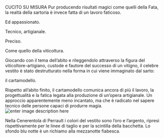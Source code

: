 CUCITO SU MISURA
Pur producendo risultati magici come quelli della Fata, la realtà della sartoria è invece fatta di un lavoro faticoso.

Ed appassionato.

Tecnico, artigianale.

Preciso.

Come quello della viticoltura.

  
  

Giocando con il tema dell’abito e rileggendolo attraverso la figura del viticoltore-artigiano, custode e fautore del successo di un vitigno, il celebre vestito è stato destrutturato nella forma in cui viene immaginato dal sarto:

il cartamodello.

Rispetto all’abito finito, il cartamodello comunica ancora di più il lavoro, la progettualità e la fatica legata alla produzione di un’opera artigianale. Un approccio apparentemente meno incantato, ma che è radicato nel sapere tecnico delle persone capaci di produrre magia.
![enter image description here](kaltern.jpg)
  
  

Nella Cenerentola di Perrault i colori del vestito sono l’oro e l’argento, ripresi rispettivamente per le linee di taglio e per la scintilla della bacchetta. Lo sfondo blu notte è un richiamo alla mezzanotte fiabesca.